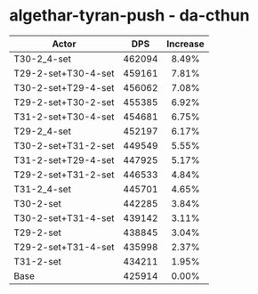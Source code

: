 # algethar-tyran-push - da-cthun
| Actor | DPS | Increase |
|---|:---:|:---:|
|T30-2_4-set|462094|8.49%|
|T29-2-set+T30-4-set|459161|7.81%|
|T30-2-set+T29-4-set|456062|7.08%|
|T29-2-set+T30-2-set|455385|6.92%|
|T31-2-set+T30-4-set|454681|6.75%|
|T29-2_4-set|452197|6.17%|
|T30-2-set+T31-2-set|449549|5.55%|
|T31-2-set+T29-4-set|447925|5.17%|
|T29-2-set+T31-2-set|446533|4.84%|
|T31-2_4-set|445701|4.65%|
|T30-2-set|442285|3.84%|
|T30-2-set+T31-4-set|439142|3.11%|
|T29-2-set|438845|3.04%|
|T29-2-set+T31-4-set|435998|2.37%|
|T31-2-set|434211|1.95%|
|Base|425914|0.00%|
